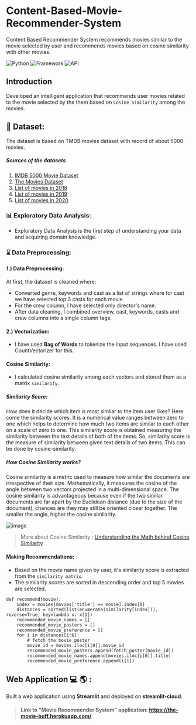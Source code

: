 # Content-Based-Movie-Recommender-System
Content Based Recommender System recommends movies similar to the movie selected by user and recommends movies based on cosine similarity with other movies.

![Python](https://img.shields.io/badge/Python-3.9-blueviolet)
![Framework](https://img.shields.io/badge/Framework-Streamlit-red)
![API](https://img.shields.io/badge/API-TMDB-fcba03) 
 
## Introduction
Developed an intelligent application that recommends user movies related to the movie selected by the them based on `Cosine Similarity` among the movies.

## 🧾 Dataset: 
The dataset is based on TMDB movies dataset with record of about 5000 movies.
##### Sources of the datasets 

1. [IMDB 5000 Movie Dataset](https://www.kaggle.com/carolzhangdc/imdb-5000-movie-dataset)
2. [The Movies Dataset](https://www.kaggle.com/rounakbanik/the-movies-dataset)
3. [List of movies in 2018](https://en.wikipedia.org/wiki/List_of_American_films_of_2018)
4. [List of movies in 2019](https://en.wikipedia.org/wiki/List_of_American_films_of_2019)
5. [List of movies in 2020](https://en.wikipedia.org/wiki/List_of_American_films_of_2020)

### :bar_chart: Exploratory Data Analysis:
* Exploratory Data Analysis is the first step of understanding your data and acquiring domain knowledge. 

### :hourglass: Data Preprocessing:
#### 1.) Data Preprocessing:
 At first, the dataset is cleaned where:
 * Converted genre, keywords and cast as a list of strings where for cast we have selected top 3 casts for each movie.
 * For the crew column, I have selected only director's name.
 * After data cleaning, I combined overview, cast, keywords, casts and crew columns into a single column tags.

#### 2.) Vectorization:
 * I have used **Bag of Words** to tokenize the input sequences. I have used CountVectorizer for this.

#### Cosine Similarity:
 * I calculated cosine similarity among each vectors and stored them as a matrix `similarity`.

##### Similarity Score:
 How does it decide which item is most similar to the item user likes? Here come the similarity scores.
 It is a numerical value ranges between zero to one which helps to determine how much two items are similar to each other on a scale of zero to one. This similarity   score is obtained measuring the similarity between the text details of both of the items. So, similarity score is the measure of similarity between given text       details of two items. This can be done by cosine-similarity.
   
##### How Cosine Similarity works?
 Cosine similarity is a metric used to measure how similar the documents are irrespective of their size. Mathematically, it measures the cosine of the angle between   two vectors projected in a multi-dimensional space. The cosine similarity is advantageous because even if the two similar documents are far apart by the Euclidean   distance (due to the size of the document), chances are they may still be oriented closer together. The smaller the angle, higher the cosine similarity.
  
  ![image](https://user-images.githubusercontent.com/36665975/70401457-a7530680-1a55-11ea-9158-97d4e8515ca4.png)
  > More about Cosine Similarity : [Understanding the Math behind Cosine Similarity](https://www.machinelearningplus.com/nlp/cosine-similarity/)

#### Making Recommendations:
* Based on the movie name given by user, it's similarity score is extracted from the `similarity matrix`.
* The similarity scores are sorted in descending order and top 5 movies are selected.

```
def recommend(movie):
    index = movies[movies['title'] == movie].index[0]
    distances = sorted(list(enumerate(similarity[index])), reverse=True, key=lambda x: x[1])
    recommended_movie_names = []
    recommended_movie_posters = []
    recommended_movie_preference = []
    for i in distances[1:6]:
        # fetch the movie poster
        movie_id = movies.iloc[i[0]].movie_id
        recommended_movie_posters.append(fetch_poster(movie_id))
        recommended_movie_names.append(movies.iloc[i[0]].title)
        recommended_movie_preference.append(i[1])
```

## Web Application :computer: :earth_americas: :
Built a web application using **Streamlit** and deployed on **streamlit-cloud**.

> #### Link to "**Movie Recommender System**" application: https://the-movie-buff.herokuapp.com/

